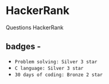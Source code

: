 # HackerRank
Questions HackerRank

## badges - 
* ``Problem solving: Silver 3 star``
* ``C language: Silver 3 star``
* ``30 days of coding: Bronze 2 star``

